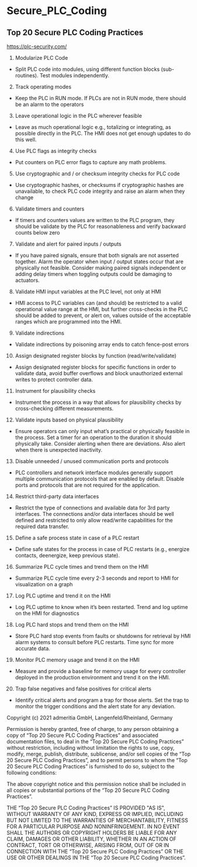 # Secure_PLC_Coding

## Top 20 Secure PLC Coding Practices

https://plc-security.com/

1. Modularize PLC Code
  - Split PLC code into modules, using different function blocks (sub-routines). Test modules independently.
2. Track operating modes
  - Keep the PLC in RUN mode. If PLCs are not in RUN mode, there should be an alarm to the operators
3. Leave operational logic in the PLC wherever feasible
  - Leave as much operational logic e.g., totalizing or integrating, as possible directly in the PLC. The HMI does not get enough updates to do this well.
4. Use PLC flags as integrity checks
  - Put counters on PLC error flags to capture any math problems.
5. Use cryptographic and / or checksum integrity checks for PLC code
  - Use cryptographic hashes, or checksums if cryptographic hashes are unavailable, to check PLC code integrity and raise an alarm when they change
6. Validate timers and counters
  - If timers and counters values are written to the PLC program, they should be validate by the PLC for reasonableness and verify backward counts below zero
7. Validate and alert for paired inputs / outputs
  - If you have paired signals, ensure that both signals are not asserted together. Alarm the operator when input / output states occur that are physically not feasible. Consider making paired signals independent or adding delay timers when toggling outputs could be damaging to actuators.
8. Validate HMI input variables at the PLC level, not only at HMI
  - HMI access to PLC variables can (and should) be restricted to a valid operational value range at the HMI, but further cross-checks in the PLC should be added to prevent, or alert on, values outside of the acceptable ranges which are programmed into the HMI.
9. Validate indirections
  - Validate indirections by poisoning array ends to catch fence-post errors
10. Assign designated register blocks by function (read/write/validate)
  - Assign designated register blocks for specific functions in order to validate data, avoid buffer overflows and block unauthorized external writes to protect controller data.
11. Instrument for plausibility checks
  - Instrument the process in a way that allows for plausibility checks by cross-checking different measurements.
12. Validate inputs based on physical plausibility
  - Ensure operators can only input what’s practical or physically feasible in the process. Set a timer for an operation to the duration it should physically take. Consider alerting when there are deviations. Also alert when there is unexpected inactivity.
13. Disable unneeded / unused communication ports and protocols
  - PLC controllers and network interface modules generally support multiple communication protocols that are enabled by default. Disable ports and protocols that are not required for the application.
14. Restrict third-party data interfaces
  - Restrict the type of connections and available data for 3rd party interfaces. The connections and/or data interfaces should be well defined and restricted to only allow read/write capabilities for the required data transfer.
15. Define a safe process state in case of a PLC restart
  - Define safe states for the process in case of PLC restarts (e.g., energize contacts, deenergize, keep previous state).
16. Summarize PLC cycle times and trend them on the HMI
  - Summarize PLC cycle time every 2-3 seconds and report to HMI for visualization on a graph
17. Log PLC uptime and trend it on the HMI
  - Log PLC uptime to know when it’s been restarted. Trend and log uptime on the HMI for diagnostics
18. Log PLC hard stops and trend them on the HMI
  - Store PLC hard stop events from faults or shutdowns for retrieval by HMI alarm systems to consult before PLC restarts. Time sync for more accurate data.
19. Monitor PLC memory usage and trend it on the HMI
  - Measure and provide a baseline for memory usage for every controller deployed in the production environment and trend it on the HMI.
20. Trap false negatives and false positives for critical alerts
  - Identify critical alerts and program a trap for those alerts. Set the trap to monitor the trigger conditions and the alert state for any deviation.


Copyright (c) 2021 admeritia GmbH, Langenfeld/Rheinland, Germany

Permission is hereby granted, free of charge, to any person obtaining a copy of “Top 20 Secure PLC Coding Practices” and associated documentation files, to deal in the “Top 20 Secure PLC Coding Practices” without restriction, including without limitation the rights to use, copy, modify, merge, publish, distribute, sublicense, and/or sell copies of the “Top 20 Secure PLC Coding Practices”, and to permit persons to whom the “Top 20 Secure PLC Coding Practices” is furnished to do so, subject to the following conditions:

The above copyright notice and this permission notice shall be included in all copies or substantial portions of the “Top 20 Secure PLC Coding Practices”.

THE “Top 20 Secure PLC Coding Practices” IS PROVIDED "AS IS", WITHOUT WARRANTY OF ANY KIND, EXPRESS OR IMPLIED, INCLUDING BUT NOT LIMITED TO THE WARRANTIES OF MERCHANTABILITY, FITNESS FOR A PARTICULAR PURPOSE AND NONINFRINGEMENT. IN NO EVENT SHALL THE AUTHORS OR COPYRIGHT HOLDERS BE LIABLE FOR ANY CLAIM, DAMAGES OR OTHER LIABILITY, WHETHER IN AN ACTION OF CONTRACT, TORT OR OTHERWISE, ARISING FROM, OUT OF OR IN CONNECTION WITH THE “Top 20 Secure PLC Coding Practices” OR THE USE OR OTHER DEALINGS IN THE “Top 20 Secure PLC Coding Practices”.
